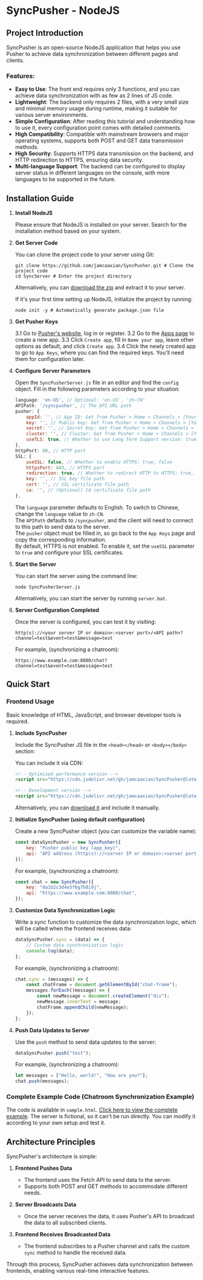 # SyncPusher - NodeJS

## Project Introduction

SyncPusher is an open-source NodeJS application that helps you use Pusher to achieve data synchronization between different pages and clients.

### Features:

- **Easy to Use**: The front end requires only 3 functions, and you can achieve data synchronization with as few as 2 lines of JS code.
- **Lightweight**: The backend only requires 2 files, with a very small size and minimal memory usage during runtime, making it suitable for various server environments.
- **Simple Configuration**: After reading this tutorial and understanding how to use it, every configuration point comes with detailed comments.
- **High Compatibility**: Compatible with mainstream browsers and major operating systems, supports both POST and GET data transmission methods.
- **High Security**: Supports HTTPS data transmission on the backend, and HTTP redirection to HTTPS, ensuring data security.
- **Multi-language Support**: The backend can be configured to display server status in different languages on the console, with more languages to be supported in the future.

## Installation Guide

1. **Install NodeJS**

   Please ensure that NodeJS is installed on your server. Search for the installation method based on your system.

2. **Get Server Code**

   You can clone the project code to your server using Git:
   ```CLI (CMD | PowerShell | Bash)
   git clone https://github.com/jamcaaxian/SyncPusher.git # Clone the project code
   cd SyncServer # Enter the project directory
   ```

   Alternatively, you can [download the zip](https://github.com/jamcaaxian/SyncPusher/archive/master.zip) and extract it to your server.

   If it's your first time setting up NodeJS, initialize the project by running:
   ```CLI (CMD | PowerShell | Bash)
   node init -y # Automatically generate package.json file
   ```

3. **Get Pusher Keys**

   3.1 Go to [Pusher's website](https://pusher.com/), log in or register.
   3.2 Go to the [Apps page](https://dashboard.pusher.com/apps) to create a new app.
   3.3 Click `Create app`, fill in `Name your app`, leave other options as default, and click `Create app`.
   3.4 Click the newly created app to go to `App Keys`, where you can find the required keys. You'll need them for configuration later.

4. **Configure Server Parameters**

   Open the `SyncPusherServer.js` file in an editor and find the `config` object. Fill in the following parameters according to your situation:
   ```SyncPusherServer.js
   language: 'en-US', // Optional: 'en-US', 'zh-CN'
   APIPath: '/syncpusher', // The API URL path
   pusher: {
       appId: '', // App ID: Get from Pusher > Home > Channels > [Your App] > App Keys > app_id
       key: '', // Public key: Get from Pusher > Home > Channels > [Your App] > App Keys > key
       secret: '', // Secret key: Get from Pusher > Home > Channels > [Your App] > App Keys > secret
       cluster: '', // Cluster: Get from Pusher > Home > Channels > [Your App] > App Keys > cluster
       useTLS: true, // Whether to use Long Term Support version: true, false
   },
   httpPort: 80, // HTTP port
   SSL: {
       useSSL: false, // Whether to enable HTTPS: true, false
       httpsPort: 443, // HTTPS port
       redirection: true, // Whether to redirect HTTP to HTTPS: true, false
       key: '', // SSL key file path
       cert: '', // SSL certificate file path
       ca: '', // (Optional) CA certificate file path
   },
   ```

   The `language` parameter defaults to English. To switch to Chinese, change the `language` value to `zh-CN`.  
   The `APIPath` defaults to `/syncpusher`, and the client will need to connect to this path to send data to the server.  
   The `pusher` object must be filled in, so go back to the `App Keys` page and copy the corresponding information.  
   By default, HTTPS is not enabled. To enable it, set the `useSSL` parameter to `true` and configure your SSL certificates.

5. **Start the Server**

   You can start the server using the command line:
   ```CLI (CMD | PowerShell | Bash)
   node SyncPusherServer.js
   ```

   Alternatively, you can start the server by running `server.bat`.

6. **Server Configuration Completed**

   Once the server is configured, you can test it by visiting:
   ```browser
   http(s)://<your server IP or domain>:<server port>/<API path>?channel=test&event=test&message=test
   ```
   For example, (synchronizing a chatroom):
   ```browser
   https://www.example.com:8080/chat?channel=test&event=test&message=test
   ```

## Quick Start

### Frontend Usage

   Basic knowledge of HTML, JavaScript, and browser developer tools is required.

1. **Include SyncPusher**

   Include the SyncPusher JS file in the `<head></head>` or `<body></body>` section:

   You can include it via CDN:
   ```html
   <!-- Optimized performance version -->
   <script src="https://cdn.jsdelivr.net/gh/jamcaaxian/SyncPusher@latest/SyncClient/syncpusher.min.js"></script>
   ```
   ```html
   <!-- Development version -->
   <script src="https://cdn.jsdelivr.net/gh/jamcaaxian/SyncPusher@latest/SyncClient/syncpusher.js"></script>
   ```

   Alternatively, you can [download it](https://github.com/jamcaaxian/SyncPusher/releases) and include it manually.

2. **Initialize SyncPusher (using default configuration)**

   Create a new SyncPusher object (you can customize the variable name):
   ```javascript
   const dataSyncPusher = new SyncPusher({
       key: "Pusher public key (app_key)",
       api: "API address (http(s)://<server IP or domain>:<server port>/<API path>)",
   });
   ```

   For example, (synchronizing a chatroom):
   ```javascript
   const chat = new SyncPusher({
       key: "0a1b2c3d4e5f6g7h8i9j",
       api: "https://www.example.com:8080/chat",
   });
   ```

3. **Customize Data Synchronization Logic**

   Write a sync function to customize the data synchronization logic, which will be called when the frontend receives data:
   ```javascript
   dataSyncPusher.sync = (data) => {
       // Custom data synchronization logic
       console.log(data);
   };
   ```

   For example, (synchronizing a chatroom):
   ```javascript
   chat.sync = (messages) => {
       const chatFrame = document.getElementById("chat-frame");
       messages.forEach((message) => {
           const newMessage = document.createElement("div");
           newMessage.innerText = message;
           chatFrame.appendChild(newMessage);
       });
   };
   ```

4. **Push Data Updates to Server**

   Use the `push` method to send data updates to the server:
   ```javascript
   dataSyncPusher.push("test");
   ```

   For example, (synchronizing a chatroom):
   ```javascript
   let messages = ["Hello, world!", "How are you?"];
   chat.push(messages);
   ```

### Complete Example Code (Chatroom Synchronization Example)

The code is available in `sample.html`. [Click here to view the complete example](https://github.com/jamcaaxian/SyncPusher/sample.html). The server is fictional, so it can't be run directly. You can modify it according to your own setup and test it.

## Architecture Principles

SyncPusher's architecture is simple:

1. **Frontend Pushes Data**

   - The frontend uses the Fetch API to send data to the server.
   - Supports both POST and GET methods to accommodate different needs.

2. **Server Broadcasts Data**

   - Once the server receives the data, it uses Pusher's API to broadcast the data to all subscribed clients.

3. **Frontend Receives Broadcasted Data**

   - The frontend subscribes to a Pusher channel and calls the custom `sync` method to handle the received data.

Through this process, SyncPusher achieves data synchronization between frontends, enabling various real-time interactive features.